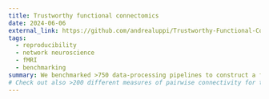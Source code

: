 ```yaml
---
title: Trustworthy functional connectomics
date: 2024-06-06
external_link: https://github.com/andrealuppi/Trustworthy-Functional-Connectomics
tags:
  - reproducibility
  - network neuroscience
  - fMRI
  - benchmarking
summary: We benchmarked >750 data-processing pipelines to construct a functional connectivity network from fMRI data. 
# Check out also >200 different measures of pairwise connectivity for the brain [repo](https://github.com/netneurolab/liu_fc-pyspi) [Nature Methods paper](https://doi.org/10.1038/s41592-025-02704-4)
---
```

<!--more-->
